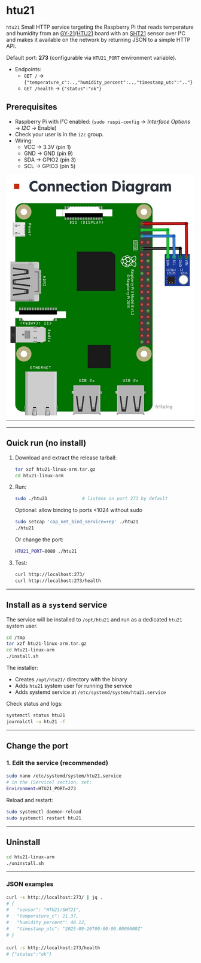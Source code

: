 # htu21

`htu21` Small HTTP service targeting the Raspberry Pi that reads temperature and humidity from an [GY-21](https://www.alibaba.com/product-detail/GY-21-HTU21-Breakout-Board-Environmental_1601576560724.html)/[HTU21](https://www.az-delivery.uk/products/gy-21-temperatur-sensor-modul) board with an [SHT21](https://sensirion.com/products/catalog/SHT21) sensor over I²C and makes it available on the network by returning JSON to a simple HTTP API.

Default port: **273** (configurable via `HTU21_PORT` environment variable).

- Endpoints:
  - `GET /` → `{"temperature_c":..,"humidity_percent":..,"timestamp_utc":".."}`
  - `GET /health` → `{"status":"ok"}`

## Prerequisites

- Raspberry Pi with I²C enabled: (`sudo raspi-config` → *Interface Options* → *I2C* → Enable)
- Check your user is in the `i2c` group.
- Wiring:  
  - VCC → 3.3V (pin 1)
  - GND → GND (pin 9)
  - SDA → GPIO2 (pin 3)
  - SCL → GPIO3 (pin 5)

![HTU21 sensor wiring diagram](htu21.jpg)

---

## Quick run (no install)

1. Download and extract the release tarball:
   ```bash
   tar xzf htu21-linux-arm.tar.gz
   cd htu21-linux-arm
   ```

2. Run:
   ```bash
   sudo ./htu21             # listens on port 273 by default
   ```
   Optional: allow binding to ports <1024 without sudo
   ```bash
   sudo setcap 'cap_net_bind_service=+ep' ./htu21
   ./htu21
   ```
   Or change the port:
   ```bash
   HTU21_PORT=8080 ./htu21
   ```

3. Test:
   ```bash
   curl http://localhost:273/
   curl http://localhost:273/health
   ```

---

## Install as a `systemd` service

The service will be installed to `/opt/htu21` and run as a dedicated `htu21` system user.

```bash
cd /tmp
tar xzf htu21-linux-arm.tar.gz
cd htu21-linux-arm
./install.sh
```

The installer:
- Creates `/opt/htu21/` directory with the binary
- Adds `htu21` system user for running the service
- Adds systemd service at `/etc/systemd/system/htu21.service`

Check status and logs:

```bash
systemctl status htu21
journalctl -u htu21 -f
```


---

## Change the port

### 1. Edit the service (recommended)

```bash
sudo nano /etc/systemd/system/htu21.service
# in the [Service] section, set:
Environment=HTU21_PORT=273
```

Reload and restart:

```bash
sudo systemctl daemon-reload
sudo systemctl restart htu21
```

---

## Uninstall

```bash
cd htu21-linux-arm
./uninstall.sh
```

---

### JSON examples

```bash
curl -s http://localhost:273/ | jq .
# {
#   "sensor": "HTU21/SHT21",
#   "temperature_c": 21.37,
#   "humidity_percent": 48.12,
#   "timestamp_utc": "2025-09-20T00:00:00.0000000Z"
# }

curl -s http://localhost:273/health
# {"status":"ok"}
```